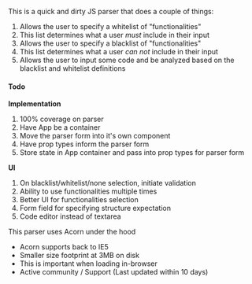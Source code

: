 This is a quick and dirty JS parser that does a couple of things:
1. Allows the user to specify a whitelist of "functionalities"
  1. This list determines what a user *must* include in their input
1. Allows the user to specify a blacklist of "functionalities"
  1. This list determines what a user *can not* include in their input
1. Allows the user to input some code and be analyzed based on the blacklist and whitelist definitions


#### Todo

**Implementation**
1. 100% coverage on parser
1. Have App be a container
  1. Move the parser form into it's own component
  1. Have prop types inform the parser form
  1. Store state in App container and pass into prop types for parser form

**UI**
1. On blacklist/whitelist/none selection, initiate validation
1. Ability to use functionalities multiple times
1. Better UI for functionalities selection
1. Form field for specifying structure expectation
1. Code editor instead of textarea

This parser uses Acorn under the hood
- Acorn supports back to IE5
- Smaller size footprint at 3MB on disk
- This is important when loading in-browser
- Active community / Support (Last updated within 10 days)
